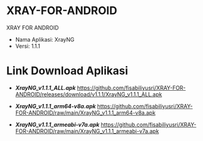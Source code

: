# XRAY-FOR-ANDROID
XRAY FOR ANDROID

- Nama Aplikasi: XrayNG
- Versi: 1.1.1

# Link Download Aplikasi
- ***XrayNG_v1.1.1_ALL.apk***
https://github.com/fisabiliyusri/XRAY-FOR-ANDROID/releases/download/v1.1.1/XrayNG_v1.1.1_ALL.apk

- ***XrayNG_v1.1.1_arm64-v8a.apk***
https://github.com/fisabiliyusri/XRAY-FOR-ANDROID/raw/main/XrayNG_v1.1.1_arm64-v8a.apk

- ***XrayNG_v1.1.1_armeabi-v7a.apk***
https://github.com/fisabiliyusri/XRAY-FOR-ANDROID/raw/main/XrayNG_v1.1.1_armeabi-v7a.apk


